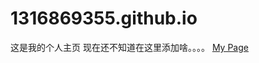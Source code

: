 # 1316869355.github.io
这是我的个人主页</b>
现在还不知道在这里添加啥。。。。
<a href="https://1316869355.github.io/">My Page</a>
